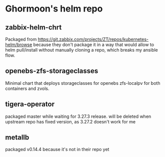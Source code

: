 # Ghormoon's helm repo

## zabbix-helm-chrt

Packaged from https://git.zabbix.com/projects/ZT/repos/kubernetes-helm/browse because they don't package it in a way that would allow to helm pull/install without manually cloning a repo, which breaks my ansible flow.

## openebs-zfs-storageclasses

Minimal chart that deploys storageclasses for openebs zfs-localpv for both containers and zvols.

## tigera-operator

packaged master while waiting for 3.27.3 release. will be deleted when upstream repo has fixed version, as 3.27.2 doesn't work for me

## metallb

packaged v0.14.4 because it's not in their repo yet
